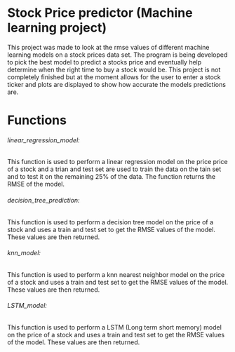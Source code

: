 # Stock Price predictor (Machine learning project)

This project was made to look at the rmse values of different machine learning models on a stock prices data set. The program is being developed to pick the best model to predict a stocks price and eventually help determine when the right time to buy a stock would be. This project is not completely finished but at the moment allows for the user to enter a stock ticker and plots are displayed to show how accurate the models predictions are.

# Functions

###### linear_regression_model: 

This function is used to perform a linear regression model on the price price of a stock and a trian and test set are used to train the data on the tain set and to test it on the remaining 25% of the data. The function returns the RMSE of the model. 

###### decision_tree_prediction: 

This function is used to perform a decision tree model on the price of a stock and uses a train and test set to get the RMSE values of the model. These values are then returned. 

###### knn_model: 

This function is used to perform a knn nearest neighbor model on the price of a stock and uses a train and test set to get the RMSE values of the model. These values are then returned.

###### LSTM_model:

This function is used to perform a LSTM (Long term short memory) model on the price of a stock and uses a train and test set to get the RMSE values of the model. These values are then returned.

